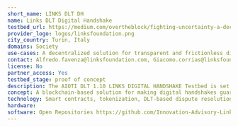 ```yaml
---
short_name: LINKS DLT DH
name: Links DLT Digital Handshake
testbed_url: https://medium.com/overtheblock/fighting-uncertainty-a-decentralized-solution-for-transparent-and-frictionless-digital-handshakes-553de1dfc852
provider_logo: logos/linksfoundation.png
city_country: Turin, Italy
domains: Society
use-cases: A decentralized solution for transparent and frictionless digital handshakes
contact: Alfredo.favenza@linksfoundation.com, Giacomo.corrias@linksfoundation.com
license: No
partner_access: Yes
testbed_stage: proof of concept
description: The AIOTI DLT 1.10 LINKS DIGITAL HANDSHAKE Testbed is set to demonstrate a blockchain platform aiming at helping gig economy workers to conduct business transactions with untrusted parties by leveraging smart contracts and dispute resolution mechanisms. The solution exploits the intrinsic benefits of DLTs to guarantee a verifiable process with automated payment and fair dispute resolution. The dispute resolution mechanism leverages a custom token and a decentralized escrow service to guarantee a fair and fast completion of the business transaction. The prototype is built on top of the EOSIO blockchain platform.
concept: A blockchain-based solution for making digital handshakes guaranteeing transparency on identity, code, and payments. Building a new form of trust in the digital handshake process (from platform to code) through an EOSIO blockchain-based solution. Fair and decentralized dispute resolution with a pseudo-random selection of jurors for reducing the cost-benefit ratio. Automatic token payments through a decentralized and bulletproof escrow service.
technology: Smart contracts, tokenization, DLT-based dispute resolution.
hardware: 
software: Open Repositories https://github.com/Innovation-Advisory-Links-Foundation/DigitalHandshake-Backend https://github.com/Innovation-Advisory-Links-Foundation/DigitalHandshake-Frontend
---
```

